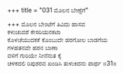 +++
title = "031 ಮೊಲನ ಬೇಣ್ಟೆಗೆ"

+++
ಮೊಲನ ಬೇಂಟೆಗೆ ತಿವಿದು ಹಾಸವ   
ಕಳುಚುವರೆ ಕೇಸರಿಯನಕಟಾ   
ಕೊಳಚೆಯುದಕಕೆ ಕೊಂಬುದೇ ಹರಗೋಲ ಬಾಡಗೆಯ   
ಗಳಹತನವೇ ಹರನ ಬಾಣಾ   
ವಳಿಗೆ ಗುರಿಯೇ ನೀನೆನುತ ಕೈ   
ಚಳಕದಲಿ ರಿಪುಶರವ ಖಂಡಿಸಿ ತುಳುಕಿದನು ಪಾರ್ಥ      ॥31॥